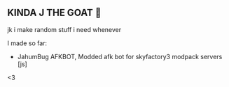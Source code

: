 ## KINDA J THE GOAT 🐐
jk i make random stuff i need whenever 

I made so far:
- JahumBug AFKBOT, Modded afk bot for skyfactory3 modpack servers [js]

<3
<!--
**JAYGOTleakedGUYS/JAYGOTleakedGUYS** is a ✨ _special_ ✨ repository because its `README.md` (this file) appears on your GitHub profile.

Here are some ideas to get you started:

- 🔭 I’m currently working on ...
- 🌱 I’m currently learning ...
- 👯 I’m looking to collaborate on ...
- 🤔 I’m looking for help with ...
- 💬 Ask me about ...
- 📫 How to reach me: ...
- 😄 Pronouns: ...
- ⚡ Fun fact: ...
-->
